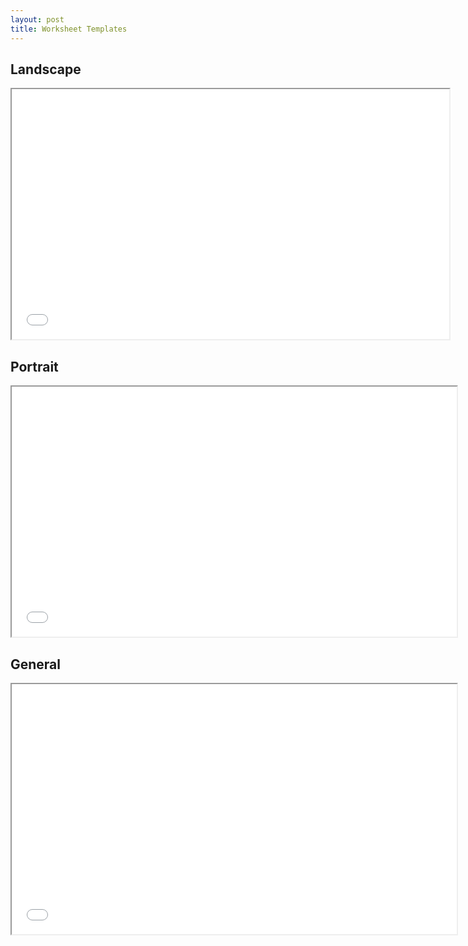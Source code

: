 ```yaml
---
layout: post
title: Worksheet Templates
---
```


## Landscape

<div class="pdf-container">
    <iframe src="/bookkeeping-notes/assets/worksheets/work.sheet.landscape.pdf" 
        title="portrait-worksheet"
        height="400"
        width="700"
        allowfullscreen="false">
    </iframe>
</div>


## Portrait

<div class="pdf-container">
    <iframe src="/bookkeeping-notes/assets/worksheets/9.col.balance.worksheet.pdf" 
        title="landscape-worksheet"
        height="400"
        width="712"
        allowfullscreen="true">
    </iframe>
</div>


## General

<div class="pdf-container">
    <iframe src="/bookkeeping-notes/assets/worksheets/general.worksheet.pdf" 
        title="portrait-worksheet"
        height="400"
        width="712"
        allowfullscreen="false">
    </iframe>
</div>
